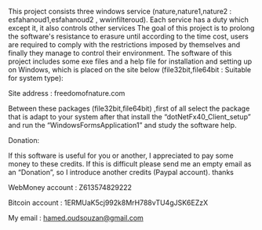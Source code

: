 This project consists three windows service (nature,nature1,nature2 : esfahanoud1,esfahanoud2 , wwinfilteroud). Each service has a duty which except it, it also controls other services
The goal of this project is to prolong the software's resistance to erasure until according to the time cost, users are required to comply with the restrictions imposed by themselves and finally they manage to control their environment. The software of this project includes some exe files and a help file for installation and setting up on Windows, which is placed on the site below (file32bit,file64bit : Suitable for system type):

Site address : freedomofnature.com

Between  these packages (file32bit,file64bit) ,first of all select the package that is adapt to your system after that install the “dotNetFx40_Client_setup” and run the “WindowsFormsApplication1” and study the software help.

Donation:

If this software is useful for you or another, I appreciated to pay some money to these credits. If this is difficult please send me an empty email as an “Donation”, so I introduce another credits (Paypal account). thanks 

WebMoney account : Z613574829222

Bitcoin account  :  1ERMUaK5cj992k8MrH788vTU4gJSK6EZzX
 
My email  :  hamed.oudsouzan@gmail.com
